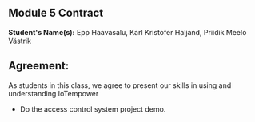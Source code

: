 ## Module 5 Contract

**Student's Name(s):** Epp Haavasalu, Karl Kristofer Haljand, Priidik Meelo Västrik

## Agreement:

As students in this class, we agree to present our skills in using and understanding IoTempower

* Do the access control system project demo.
